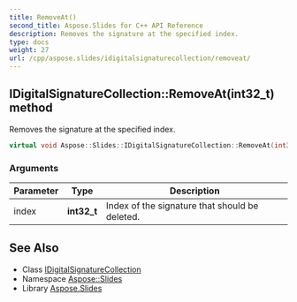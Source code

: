 ```yaml
---
title: RemoveAt()
second_title: Aspose.Slides for C++ API Reference
description: Removes the signature at the specified index.
type: docs
weight: 27
url: /cpp/aspose.slides/idigitalsignaturecollection/removeat/
---
```

## IDigitalSignatureCollection::RemoveAt(int32_t) method


Removes the signature at the specified index.

```cpp
virtual void Aspose::Slides::IDigitalSignatureCollection::RemoveAt(int32_t index)=0
```


### Arguments

| Parameter | Type | Description |
| --- | --- | --- |
| index | **int32_t** | Index of the signature that should be deleted. |

## See Also

* Class [IDigitalSignatureCollection](./)
* Namespace [Aspose::Slides](../)
* Library [Aspose.Slides](../../)